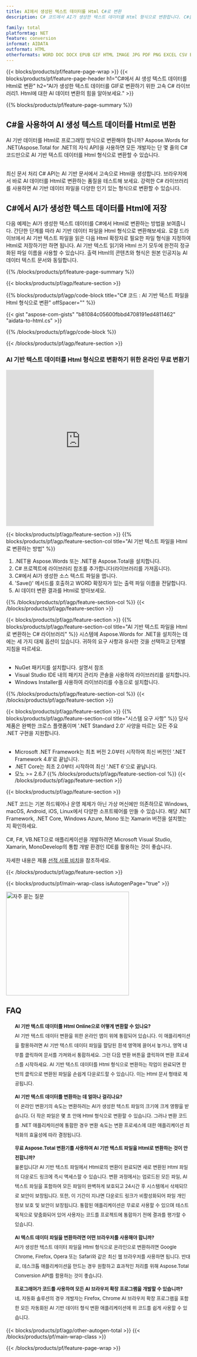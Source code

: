 ```yaml
---
title: AI에서 생성된 텍스트 데이터를 Html C#로 변환
description: C# 코드에서 AI가 생성한 텍스트 데이터를 Html 형식으로 변환합니다. C#을 사용하여 AI가 생성한 텍스트 데이터를 Html로 저장합니다.

family: total
platformtag: NET
feature: conversion
informat: AIDATA
outformat: HTML
otherformats: WORD DOC DOCX EPUB GIF HTML IMAGE JPG PDF PNG EXCEL CSV BMP EMF MD MHTML ODS SVG TIFF TSV XLS XLSB XLSM XLSX XLT XLTM XLTX POWERPOINT ODP POT POTM POTX PPS PPSM PPSX PPT PPTM PPTX
---
```

{{< blocks/products/pf/feature-page-wrap >}}
{{< blocks/products/pf/feature-page-header h1="C#에서 AI 생성 텍스트 데이터를 Html로 변환" h2="AI가 생성한 텍스트 데이터를 GIF로 변환하기 위한 고속 C# 라이브러리1. Html에 대한 AI 데이터 변환의 힘을 알아보세요." >}}

{{% blocks/products/pf/feature-page-summary %}}


<h2>C#을 사용하여 AI 생성 텍스트 데이터를 Html로 변환</h2>

AI 기반 데이터를 Html로 프로그래밍 방식으로 변환해야 합니까? Aspose.Words for .NET(Aspose.Total for .NET의 자식 API)을 사용하면 모든 개발자는 단 몇 줄의 C# 코드만으로 AI 기반 텍스트 데이터를 Html 형식으로 변환할 수 있습니다.<br /><br />

최신 문서 처리 C# API는 AI 기반 문서에서 고속으로 Html을 생성합니다. 브라우저에서 바로 AI 데이터를 Html로 변환하는 품질을 테스트해 보세요. 강력한 C# 라이브러리를 사용하면 AI 기반 데이터 파일을 다양한 인기 있는 형식으로 변환할 수 있습니다.

<h2>C#에서 AI가 생성한 텍스트 데이터를 Html에 저장</h2>

다음 예제는 AI가 생성한 텍스트 데이터를 C#에서 Html로 변환하는 방법을 보여줍니다. 간단한 단계를 따라 AI 기반 데이터 파일을 Html 형식으로 변환해보세요. 로컬 드라이브에서 AI 기반 텍스트 파일을 읽은 다음 Html 확장자로 필요한 파일 형식을 지정하여 Html로 저장하기만 하면 됩니다. AI 기반 텍스트 읽기와 Html 쓰기 모두에 완전히 정규화된 파일 이름을 사용할 수 있습니다. 출력 Html의 콘텐츠와 형식은 원본 인공지능 AI 데이터 텍스트 문서와 동일합니다.

{{% /blocks/products/pf/feature-page-summary %}}

{{< blocks/products/pf/agp/feature-section >}}

{{% blocks/products/pf/agp/code-block title="C# 코드 : AI 기반 텍스트 파일을 Html 형식으로 변환" offSpacer="" %}}

{{< gist "aspose-com-gists" "b81084c05600fbbd4708191ed4811462" "aidata-to-html.cs" >}}

{{% /blocks/products/pf/agp/code-block %}}

{{< /blocks/products/pf/agp/feature-section >}}

<div class="container-fluid agp-content bg-white aboutfile box-1 vh100 section nopbtm">
<div class=container>
<div class=row>
<div class="demobox tc col-md-12 padding-0">

<h3>AI 기반 텍스트 데이터를 Html 형식으로 변환하기 위한 온라인 무료 변환기</h3>

<iframe style="border: none; height: 426px;" scrolling="no" src="https://total-conversion-app-65z5r2lp.qa.k8s.dynabic.com/?to=html&from=txt" id="child-iframe" width="80%"></iframe>

</div></div>
</div></div>

{{< blocks/products/pf/agp/feature-section >}}
{{% blocks/products/pf/agp/feature-section-col title="AI 기반 텍스트 파일을 Html로 변환하는 방법" %}}

1. .NET용 Aspose.Words 또는 .NET용 Aspose.Total을 설치합니다.
1. C# 프로젝트에 라이브러리 참조를 추가합니다(라이브러리를 가져옵니다).
1. C#에서 AI가 생성한 소스 텍스트 파일을 엽니다.
1. 'Save()' 메서드를 호출하고 WORD 확장자가 있는 출력 파일 이름을 전달합니다.
1. AI 데이터 변환 결과를 Html로 받아보세요.

{{% /blocks/products/pf/agp/feature-section-col %}}
{{< /blocks/products/pf/agp/feature-section >}}

{{< blocks/products/pf/agp/feature-section >}}
{{% blocks/products/pf/agp/feature-section-col title="AI 기반 텍스트 파일을 Html로 변환하는 C# 라이브러리" %}}
시스템에 Aspose.Words for .NET을 설치하는 데에는 세 가지 대체 옵션이 있습니다. 귀하의 요구 사항과 유사한 것을 선택하고 단계별 지침을 따르세요.<br /><br />

- NuGet 패키지를 설치합니다. 설명서 참조
- Visual Studio IDE 내의 패키지 관리자 콘솔을 사용하여 라이브러리를 설치합니다.
- Windows Installer를 사용하여 라이브러리를 수동으로 설치합니다.

{{% /blocks/products/pf/agp/feature-section-col %}}
{{< /blocks/products/pf/agp/feature-section >}}

{{< blocks/products/pf/agp/feature-section >}}
{{% blocks/products/pf/agp/feature-section-col title="시스템 요구 사항" %}}
당사 제품은 완벽한 크로스 플랫폼이며 '.NET Standard 2.0' 사양을 따르는 모든 주요 .NET 구현을 지원합니다.<br /><br />

- Microsoft .NET Framework는 최초 버전 2.0부터 시작하여 최신 버전인 '.NET Framework 4.8'로 끝납니다.
- .NET Core는 최초 2.0부터 시작하여 최신 '.NET 6'으로 끝납니다.
- 모노 >= 2.6.7
{{% /blocks/products/pf/agp/feature-section-col %}}
{{< /blocks/products/pf/agp/feature-section >}}

{{< blocks/products/pf/agp/feature-section >}}

.NET 코드는 기본 하드웨어나 운영 체제가 아닌 가상 머신에만 의존하므로 Windows, macOS, Android, iOS, Linux에서 다양한 소프트웨어를 만들 수 있습니다. 해당 .NET Framework, .NET Core, Windows Azure, Mono 또는 Xamarin 버전을 설치했는지 확인하세요.<br /><br />
C#, F#, VB.NET으로 애플리케이션을 개발하려면 Microsoft Visual Studio, Xamarin, MonoDevelop의 통합 개발 환경인 IDE를 활용하는 것이 좋습니다.
<br /><br />
자세한 내용은 제품 [선적 서류 비치](https://docs.aspose.com/total/net/)을 참조하세요.

{{< /blocks/products/pf/agp/feature-section >}}


{{< blocks/products/pf/main-wrap-class isAutogenPage="true" >}}

<style>.howtolist li{margin-right: 0!important;line-height: 26px;position: relative;margin-bottom: 10px;font-size: 13px;list-style-type: none;}</style>
<div class="col-md-12 tl bg-gray-dark howtolist section">
  <a class="anchor" name="faqpage"></a>
  <div class="container tl dflex" itemscope="" itemtype="https://schema.org/FAQPage">
      <div class="col-md-4 howtosectiongfx">
          <img class="social-panel-hide-on-mobile" src="https://www.groupdocs.cloud/templates/brand/images/groupdocs/conversion/groupdocs_conversion-brand.png" alt="자주 묻는 질문" width="335" height="283">
      </div>
      <div class="howtosection col-md-8">
          <div>
              <h2>FAQ</h2>
              <ul>
                  <li itemscope="" itemprop="mainEntity" itemtype="https://schema.org/Question">
                      <div>
                          <span itemprop="name"><b>AI 기반 텍스트 데이터를 Html Online으로 어떻게 변환할 수 있나요?</b></span>
                      </div>
                      <div itemscope="" itemprop="acceptedAnswer" itemtype="https://schema.org/Answer">
                          <span itemprop="text">AI 기반 텍스트 데이터 변환을 위한 온라인 앱이 위에 통합되어 있습니다. 이 애플리케이션을 활용하려면 AI 기반 텍스트 데이터 파일을 할당된 흰색 영역에 끌어서 놓거나, 영역 내부를 클릭하여 문서를 가져와서 통합하세요. 그런 다음 변환 버튼을 클릭하여 변환 프로세스를 시작하세요. AI 기반 텍스트 데이터를 Html 형식으로 변환하는 작업이 완료되면 한 번의 클릭으로 변환된 파일을 손쉽게 다운로드할 수 있습니다. 이는 Html 문서 형태로 제공됩니다.</span>
                      </div>
                  </li>
                  <li itemscope="" itemprop="mainEntity" itemtype="https://schema.org/Question">
                      <div>
                          <span itemprop="name"><b>AI 기반 텍스트 데이터를 변환하는 데 얼마나 걸리나요?</b></span>
                      </div>
                      <div itemscope="" itemprop="acceptedAnswer" itemtype="https://schema.org/Answer">
                          <span itemprop="text">이 온라인 변환기의 속도는 변환하려는 AI가 생성한 텍스트 파일의 크기에 크게 영향을 받습니다. 더 작은 파일은 몇 초 안에 Html 형식으로 변환할 수 있습니다. 그러나 변환 코드를 .NET 애플리케이션에 통합한 경우 변환 속도는 변환 프로세스에 대한 애플리케이션 최적화의 효율성에 따라 결정됩니다.</span>
                      </div>
                  </li>
                  <li itemscope="" itemprop="mainEntity" itemtype="https://schema.org/Question">
                      <div>
                          <span itemprop="name"><b>무료 Aspose.Total 변환기를 사용하여 AI 기반 텍스트 파일을 Html로 변환하는 것이 안전합니까?</b></span>
                      </div>
                      <div itemscope="" itemprop="acceptedAnswer" itemtype="https://schema.org/Answer">
                          <span itemprop="text">물론입니다! AI 기반 텍스트 파일에서 Html로의 변환이 완료되면 새로 변환된 Html 파일의 다운로드 링크에 즉시 액세스할 수 있습니다. 변환 과정에서는 업로드된 모든 파일, AI 텍스트 파일을 포함하여 모든 파일이 완벽하게 보호되고 24시간 후 시스템에서 삭제되므로 보안이 보장됩니다. 또한, 이 기간이 지나면 다운로드 링크가 비활성화되어 파일 개인 정보 보호 및 보안이 보장됩니다. 통합된 애플리케이션은 무료로 사용할 수 있으며 테스트 목적으로 맞춤화되어 있어 사용자는 코드를 프로젝트에 통합하기 전에 결과를 평가할 수 있습니다.</span>
                      </div>
                  </li>                 
                  <li itemscope="" itemprop="mainEntity" itemtype="https://schema.org/Question">
                      <div>
                          <span itemprop="name"><b>AI 텍스트 데이터 파일을 변환하려면 어떤 브라우저를 사용해야 합니까?</b></span>
                      </div>
                      <div itemscope="" itemprop="acceptedAnswer" itemtype="https://schema.org/Answer">
                          <span itemprop="text">AI가 생성한 텍스트 데이터 파일을 Html 형식으로 온라인으로 변환하려면 Google Chrome, Firefox, Opera 또는 Safari와 같은 최신 웹 브라우저를 사용하면 됩니다. 반대로, 데스크톱 애플리케이션을 만드는 경우 원활하고 효과적인 처리를 위해 Aspose.Total Conversion API를 활용하는 것이 좋습니다.</span>
                      </div>
                  </li>
		 <li itemscope="" itemprop="mainEntity" itemtype="https://schema.org/Question">
                      <div>
                          <span itemprop="name"><b>프로그래머가 코드를 사용하여 모든 AI 브라우저 확장 프로그램을 개발할 수 있습니까?</b></span>
                      </div>
                      <div itemscope="" itemprop="acceptedAnswer" itemtype="https://schema.org/Answer">
                          <span itemprop="text">네, 자동화 솔루션의 경우 개발자는 Firefox, Chrome AI 브라우저 확장 프로그램을 포함한 모든 자동화된 AI 기반 데이터 형식 변환 애플리케이션에 위 코드를 쉽게 사용할 수 있습니다.</span>
                      </div>
                  </li>
              </ul>
          </div>
      </div>
  </div>

{{< blocks/products/pf/agp/other-autogen-total >}}
{{< /blocks/products/pf/main-wrap-class >}}

{{< /blocks/products/pf/feature-page-wrap >}}